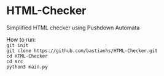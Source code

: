 # HTML-Checker
Simplified HTML checker using Pushdown Automata

How to run: <br />
`git init` <br />
`git clone https://github.com/bastianhs/HTML-Checker.git` <br />
`cd HTML-Checker` <br />
`cd src` <br />
`python3 main.py` <br />

